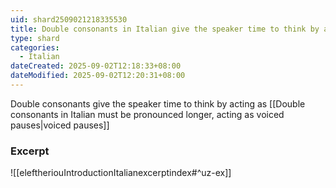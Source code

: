 ```yaml
---
uid: shard2509021218335530
title: Double consonants in Italian give the speaker time to think by acting as voiced pauses
type: shard
categories:
  - Italian
dateCreated: 2025-09-02T12:18:33+08:00
dateModified: 2025-09-02T12:20:31+08:00
---
```

Double consonants give the speaker time to think by acting as [[Double consonants in Italian must be pronounced longer, acting as voiced pauses|voiced pauses]]
### Excerpt
![[eleftheriouIntroductionItalianexcerptindex#^uz-ex]]